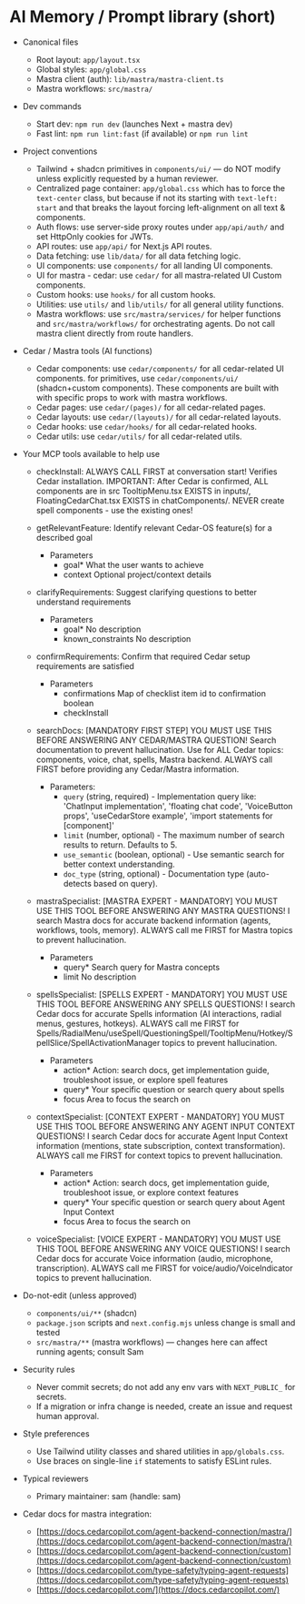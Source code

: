 
# AI Memory / Prompt library (short)

- Canonical files
  - Root layout: `app/layout.tsx`
  - Global styles: `app/global.css`
  - Mastra client (auth): `lib/mastra/mastra-client.ts`
  - Mastra workflows: `src/mastra/`

- Dev commands
  - Start dev: `npm run dev` (launches Next + mastra dev)
  - Fast lint: `npm run lint:fast` (if available) or `npm run lint`

- Project conventions
  - Tailwind + shadcn primitives in `components/ui/` — do NOT modify unless explicitly requested by a human reviewer.
  - Centralized page container: `app/global.css` which has to force the `text-center` class, but because if not its starting with `text-left: start` and that breaks the layout forcing left-alignment on all text & components.
  - Auth flows: use server-side proxy routes under `app/api/auth/` and set HttpOnly cookies for JWTs.
  - API routes: use `app/api/` for Next.js API routes.
  - Data fetching: use `lib/data/` for all data fetching logic.
  - UI components: use `components/` for all landing UI components.
  - UI for mastra - cedar: use `cedar/` for all mastra-related UI Custom components.
  - Custom hooks: use `hooks/` for all custom hooks.
  - Utilities: use `utils/` and `lib/utils/` for all general utility functions.
  - Mastra workflows: use `src/mastra/services/` for helper functions and `src/mastra/workflows/` for orchestrating agents. Do not call mastra client directly from route handlers.

- Cedar / Mastra tools (AI functions)
  - Cedar components: use `cedar/components/` for all cedar-related UI components.
    for primitives, use `cedar/components/ui/` (shadcn+custom components).
    These components are built with with specific props to work with mastra workflows.
  - Cedar pages: use `cedar/(pages)/` for all cedar-related pages.
  - Cedar layouts: use `cedar/(layouts)/` for all cedar-related layouts.
  - Cedar hooks: use `cedar/hooks/` for all cedar-related hooks.
  - Cedar utils: use `cedar/utils/` for all cedar-related utils.

- Your MCP tools available to help use
  - checkInstall: ALWAYS CALL FIRST at conversation start! Verifies Cedar installation. IMPORTANT: After Cedar is confirmed, ALL components are in src  TooltipMenu.tsx EXISTS in inputs/, FloatingCedarChat.tsx EXISTS in chatComponents/. NEVER create spell components - use the existing ones!

  - getRelevantFeature: Identify relevant Cedar-OS feature(s) for a described goal
    - Parameters
      - goal*
              What the user wants to achieve
      - context
              Optional project/context details
  - clarifyRequirements: Suggest clarifying questions to better understand requirements
    - Parameters
      - goal*
              No description
      - known_constraints
              No description
  - confirmRequirements: Confirm that required Cedar setup requirements are satisfied
    - Parameters
      - confirmations
              Map of checklist item id to confirmation boolean
      - checkInstall

  - searchDocs: [MANDATORY FIRST STEP] YOU MUST USE THIS BEFORE ANSWERING ANY CEDAR/MASTRA QUESTION! Search documentation to prevent hallucination. Use for ALL Cedar topics: components, voice, chat, spells, Mastra backend. ALWAYS call FIRST before providing any Cedar/Mastra information.
    - Parameters:
      - `query` (string, required) - Implementation query like: 'ChatInput implementation', 'floating chat code', 'VoiceButton props', 'useCedarStore example', 'import statements for [component]'
      - `limit` (number, optional) - The maximum number of search results to return. Defaults to 5.
      - `use_semantic` (boolean, optional) - Use semantic search for better context understanding.
      - `doc_type` (string, optional) - Documentation type (auto-detects based on query).

  - mastraSpecialist: [MASTRA EXPERT - MANDATORY] YOU MUST USE THIS TOOL BEFORE ANSWERING ANY MASTRA QUESTIONS! I search Mastra docs for accurate backend information (agents, workflows, tools, memory). ALWAYS call me FIRST for Mastra topics to prevent hallucination.
    - Parameters
      - query*
              Search query for Mastra concepts
      - limit
              No description

  - spellsSpecialist: [SPELLS EXPERT - MANDATORY] YOU MUST USE THIS TOOL BEFORE ANSWERING ANY   SPELLS QUESTIONS! I search Cedar docs for accurate Spells information (AI interactions, radial menus, gestures, hotkeys). ALWAYS call me FIRST for Spells/RadialMenu/useSpell/QuestioningSpell/TooltipMenu/Hotkey/SpellSlice/SpellActivationManager topics to prevent hallucination.
    - Parameters
      - action*
              Action: search docs, get implementation guide, troubleshoot issue, or explore spell features
      - query*
              Your specific question or search query about spells
      - focus
              Area to focus the search on

  - contextSpecialist: [CONTEXT EXPERT - MANDATORY] YOU MUST USE THIS TOOL BEFORE ANSWERING ANY AGENT INPUT CONTEXT QUESTIONS! I search Cedar docs for accurate Agent Input Context information (mentions, state subscription, context transformation). ALWAYS call me FIRST for context topics to prevent hallucination.
    - Parameters
      - action*
              Action: search docs, get implementation guide, troubleshoot issue, or explore context features
      - query*
              Your specific question or search query about Agent Input Context
      - focus
              Area to focus the search on

  - voiceSpecialist: [VOICE EXPERT - MANDATORY] YOU MUST USE THIS TOOL BEFORE ANSWERING ANY VOICE QUESTIONS! I search Cedar docs for accurate Voice information (audio, microphone, transcription). ALWAYS call me FIRST for voice/audio/VoiceIndicator topics to prevent hallucination.

- Do-not-edit (unless approved)
  - `components/ui/**` (shadcn)
  - `package.json` scripts and `next.config.mjs` unless change is small and tested
  - `src/mastra/**` (mastra workflows) — changes here can affect running agents; consult Sam

- Security rules
  - Never commit secrets; do not add any env vars with `NEXT_PUBLIC_` for secrets.
  - If a migration or infra change is needed, create an issue and request human approval.

- Style preferences
  - Use Tailwind utility classes and shared utilities in `app/globals.css`.
  - Use braces on single-line `if` statements to satisfy ESLint rules.

- Typical reviewers
  - Primary maintainer: sam (handle: sam)

- Cedar docs for mastra integration:
  - [https://docs.cedarcopilot.com/agent-backend-connection/mastra/](https://docs.cedarcopilot.com/agent-backend-connection/mastra/)
  - [https://docs.cedarcopilot.com/agent-backend-connection/custom](https://docs.cedarcopilot.com/agent-backend-connection/custom)
  - [https://docs.cedarcopilot.com/type-safety/typing-agent-requests](https://docs.cedarcopilot.com/type-safety/typing-agent-requests)
  - [https://docs.cedarcopilot.com/](https://docs.cedarcopilot.com/)
